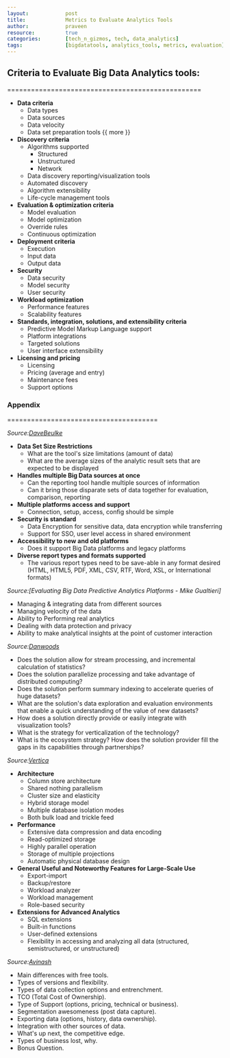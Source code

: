 ```yaml
---
layout:            post
title:             Metrics to Evaluate Analytics Tools
author:            praveen
resource:          true
categories:        [tech_n_gizmos, tech, data_analytics]
tags:              [bigdatatools, analytics_tools, metrics, evaluation]
---
```


## Criteria to Evaluate Big Data Analytics tools:
=================================================

- **Data criteria**
    + Data types
    + Data sources
    + Data velocity
    + Data set preparation tools
{{ more }}
- **Discovery criteria**
    + Algorithms supported
        + Structured
        + Unstructured
        + Network
    + Data discovery reporting/visualization tools
    + Automated discovery
    + Algorithm extensibility
    + Life-cycle management tools
- **Evaluation & optimization criteria**
    + Model evaluation
    + Model optimization
    + Override rules
    + Continuous optimization
- **Deployment criteria**
    + Execution
    + Input data
    + Output data
- **Security**
    + Data security
    + Model security
    + User security
- **Workload optimization**
    + Performance features
    + Scalability features
- **Standards, integration, solutions, and extensibility criteria**
    + Predictive Model Markup Language support
    + Platform integrations
    + Targeted solutions
    + User interface extensibility
- **Licensing and pricing**
    + Licensing
    + Pricing (average and entry)
    + Maintenance fees
    + Support options


### Appendix
======================================

*Source:[DaveBeulke](http://davebeulke.com/big-data-ten-criteria-for-evaluating-analytics-reporting-tools-part-1/)*

- **Data Set Size Restrictions**
    + What are the tool's size limitations (amount of data)
    + What are the average sizes of the analytic result sets that are expected to be displayed
- **Handles multiple Big Data sources at once**
    + Can the reporting tool handle multiple sources of information
    + Can it bring those disparate sets of data together for evaluation, comparison, reporting
- **Multiple platforms access and support**
    + Connection, setup, access, config should be simple
- **Security is standard**
    + Data Encryption for sensitive data, data encryption while transferring
    + Support for SSO, user level access in shared environment
- **Accessibility to new and old platforms**
    + Does it support Big Data platforms and legacy platforms
- **Diverse report types and formats supported**
    + The various report types need to be save-able in any format desired (HTML, HTML5, PDF, XML, CSV, RTF, Word, XSL, or International formats)

*Source:[Evaluating Big Data Predictive Analytics Platforms - Mike Gualtieri]*

- Managing & integrating data from different sources
- Managing velocity of the data
- Ability to Performing real analytics
- Dealing with data protection and privacy
- Ability to make analytical insights at the point of customer interaction

*Source:[Danwoods](http://www.forbes.com/sites/danwoods/2011/10/21/big-data-technology-evaluation-checklist/)*

- Does the solution allow for stream processing, and incremental calculation of statistics?
- Does the solution parallelize processing and take advantage of distributed computing?
- Does the solution perform summary indexing to accelerate queries of huge datasets?
- What are the solution's data exploration and evaluation environments that enable a quick understanding of the value of new datasets?
- How does a solution directly provide or easily integrate with visualization tools?
- What is the strategy for verticalization of the technology?
- What is the ecosystem strategy? How does the solution provider fill the gaps in its capabilities through partnerships?

*Source:[Vertica](http://www.vertica.com/2013/01/14/top-4-considerations-when-evaluating-a-data-analytics-platform/)*

- **Architecture**
    + Column store architecture
    + Shared nothing parallelism
    + Cluster size and elasticity
    + Hybrid storage model
    + Multiple database isolation modes
    + Both bulk load and trickle feed
- **Performance**
    + Extensive data compression and data encoding
    + Read-optimized storage
    + Highly parallel operation
    + Storage of multiple projections
    + Automatic physical database design
- **General Useful and Noteworthy Features for Large-Scale Use**
    + Export-import
    + Backup/restore
    + Workload analyzer
    + Workload management
    + Role-based security
- **Extensions for Advanced Analytics**
    + SQL extensions
    + Built-in functions
    + User-defined extensions
    + Flexibility in accessing and analyzing all data (structured, semistructured, or unstructured)

*Source:[Avinash](http://www.kaushik.net/avinash/web-analytics-tool-selection-10-questions-to-ask-vendors/)*

- Main differences with free tools.
- Types of versions and flexibility.
- Types of data collection options and entrenchment.
- TCO (Total Cost of Ownership).
- Type of Support (options, pricing, technical or business).
- Segmentation awesomeness (post data capture).
- Exporting data (options, history, data ownership).
- Integration with other sources of data.
- What's up next, the competitive edge.
- Types of business lost, why.
- Bonus Question.

